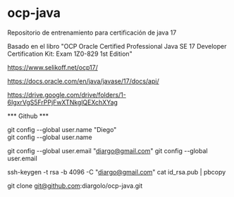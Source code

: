 # ocp-java

Repositorio de entrenamiento para certificación de java 17 

Basado en el libro "OCP Oracle Certified Professional Java SE 17 Developer Certification Kit: Exam 1Z0-829 1st Edition"

https://www.selikoff.net/ocp17/


https://docs.oracle.com/en/java/javase/17/docs/api/


https://drive.google.com/drive/folders/1-6IgxrVgS5FrPPjFwXTNkglQEXchXYag





*** Github ***

git config --global user.name "Diego"       
git config --global user.name

git config --global user.email "diargo@gmail.com"
git config --global user.email 


ssh-keygen -t rsa -b 4096 -C "diargo@gmail.com"
cat id_rsa.pub | pbcopy


git clone git@github.com:diargolo/ocp-java.git


